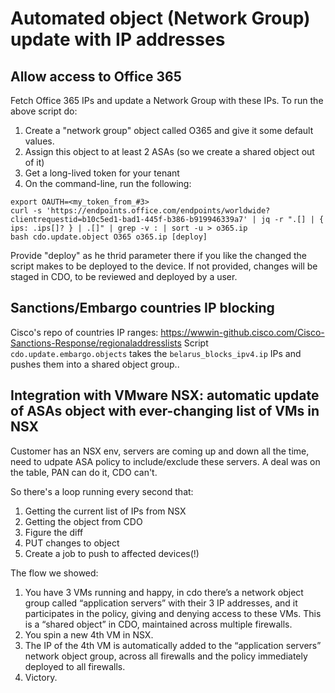 # Automated object (Network Group) update with IP addresses

## Allow access to Office 365
Fetch Office 365 IPs and update a Network Group with these IPs. 
To run the above script do:

1. Create a "network group" object called O365 and give it some default values.
2. Assign this object to at least 2 ASAs (so we create a shared object out of it)
3. Get a long-lived token for your tenant
4. On the command-line, run the following:
```
export OAUTH=<my_token_from_#3>
curl -s 'https://endpoints.office.com/endpoints/worldwide?clientrequestid=b10c5ed1-bad1-445f-b386-b919946339a7' | jq -r ".[] | { ips: .ips[]? } | .[]" | grep -v : | sort -u > o365.ip
bash cdo.update.object O365 o365.ip [deploy]
```
Provide "deploy" as he thrid parameter there if you like the changed the script makes to be deployed to the device. If not provided, changes will be staged in CDO, to be reviewed and deployed by a user. 

## Sanctions/Embargo countries IP blocking
Cisco's repo of countries IP ranges: https://wwwin-github.cisco.com/Cisco-Sanctions-Response/regionaladdresslists
Script `cdo.update.embargo.objects` takes the `belarus_blocks_ipv4.ip` IPs and pushes them into a shared object group..

## Integration with VMware NSX: automatic update of ASAs object with ever-changing list of VMs in NSX

Customer has an NSX env, servers are coming up and down all the time, need to udpate ASA policy to include/exclude these servers.
A deal was on the table, PAN can do it, CDO can't. 

So there's a loop running every second that:
1. Getting the current list of IPs from NSX
2. Getting the object from CDO
3. Figure the diff
4. PUT changes to object
5. Create a job to push to affected devices(!)

The flow we showed:
1.	You have 3 VMs running and happy, in cdo there’s a network object group called “application servers” with their 3 IP addresses, and it participates in the policy, giving and denying access to these VMs. This is a “shared object” in CDO, maintained across multiple firewalls. 
2.	You spin a new 4th VM in NSX.
3.	The IP of the 4th VM is automatically added to the “application servers” network object group, across all firewalls and the policy immediately deployed to all firewalls. 
4.	Victory. 

